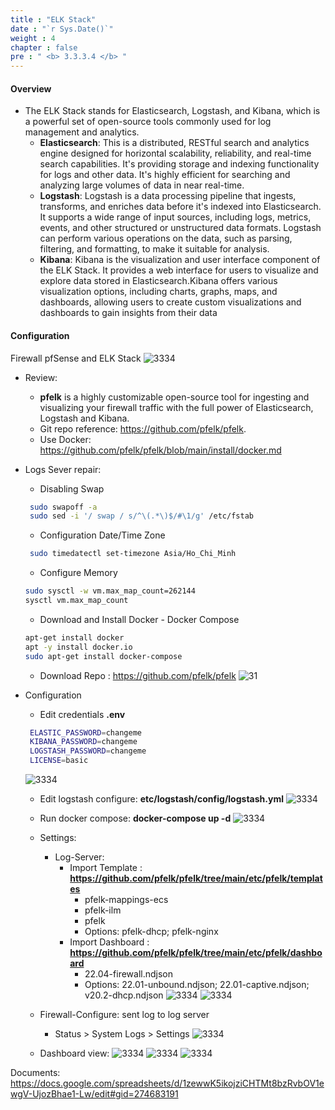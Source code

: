 ```yaml
---
title : "ELK Stack"
date : "`r Sys.Date()`"
weight : 4
chapter : false
pre : " <b> 3.3.3.4 </b> "
---
```


#### Overview
- The ELK Stack stands for Elasticsearch, Logstash, and Kibana, which is a powerful set of open-source tools commonly used for log management and analytics.
    - **Elasticsearch**: This is a distributed, RESTful search and analytics engine designed for horizontal scalability, reliability, and real-time search capabilities. It's providing storage and indexing functionality for logs and other data. It's highly efficient for searching and analyzing large volumes of data in near real-time.
    - **Logstash**: Logstash is a data processing pipeline that ingests, transforms, and enriches data before it's indexed into Elasticsearch. It supports a wide range of input sources, including logs, metrics, events, and other structured or unstructured data formats. Logstash can perform various operations on the data, such as parsing, filtering, and formatting, to make it suitable for analysis.
    - **Kibana**: Kibana is the visualization and user interface component of the ELK Stack. It provides a web interface for users to visualize and explore data stored in Elasticsearch.Kibana offers various visualization options, including charts, graphs, maps, and dashboards, allowing users to create custom visualizations and dashboards to gain insights from their data

#### Configuration
Firewall pfSense and ELK Stack
![3334](/thedevops/images/3-config/3.3-labs/3.3.3-monitor/3.3.3.4-elk/00.png?featherlight=false&width=90pc)
- Review: 
  - **pfelk** is a highly customizable open-source tool for ingesting and visualizing your firewall traffic with the full power of Elasticsearch, Logstash and Kibana.
  - Git repo reference: https://github.com/pfelk/pfelk.
  - Use Docker: https://github.com/pfelk/pfelk/blob/main/install/docker.md
  
-  Logs Sever repair:
   - Disabling Swap
   ````sh
    sudo swapoff -a
    sudo sed -i '/ swap / s/^\(.*\)$/#\1/g' /etc/fstab
   ````
   - Configuration Date/Time Zone
   ````sh
    sudo timedatectl set-timezone Asia/Ho_Chi_Minh
   ````
   - Configure Memory
   ````sh
   sudo sysctl -w vm.max_map_count=262144
   sysctl vm.max_map_count
   ````
   - Download and Install Docker - Docker Compose
   ````sh
   apt-get install docker
   apt -y install docker.io
   sudo apt-get install docker-compose
   ````
   - Download Repo : https://github.com/pfelk/pfelk
   ![31](/thedevops/images/3-config/3.3-labs/3.3.3-monitor/3.3.3.4-elk/1.png)

- Configuration
   - Edit credentials **.env**
   ````sh
    ELASTIC_PASSWORD=changeme
    KIBANA_PASSWORD=changeme
    LOGSTASH_PASSWORD=changeme
    LICENSE=basic
   ````
   ![3334](/thedevops/images/3-config/3.3-labs/3.3.3-monitor/3.3.3.4-elk/2.png)

    - Edit logstash configure: **etc/logstash/config/logstash.yml**
   ![3334](/thedevops/images/3-config/3.3-labs/3.3.3-monitor/3.3.3.4-elk/3.png)

    - Run docker compose: **docker-compose up -d**
   ![3334](/thedevops/images/3-config/3.3-labs/3.3.3-monitor/3.3.3.4-elk/4.png)

    - Settings:
      - Log-Server:
        - Import Template : **https://github.com/pfelk/pfelk/tree/main/etc/pfelk/templates**
          - pfelk-mappings-ecs
          - pfelk-ilm
          - pfelk 
          - Options: pfelk-dhcp; pfelk-nginx
        - Import Dashboard : **https://github.com/pfelk/pfelk/tree/main/etc/pfelk/dashboard**
          - 22.04-firewall.ndjson
          - Options: 22.01-unbound.ndjson; 22.01-captive.ndjson; v20.2-dhcp.ndjson
     ![3334](/thedevops/images/3-config/3.3-labs/3.3.3-monitor/3.3.3.4-elk/5.png?featherlight=false&width=90pc)
     ![3334](/thedevops/images/3-config/3.3-labs/3.3.3-monitor/3.3.3.4-elk/6.png?featherlight=false&width=90pc)

    - Firewall-Configure: sent log to log server
      - Status > System Logs > Settings
     ![3334](/thedevops/images/3-config/3.3-labs/3.3.3-monitor/3.3.3.4-elk/9.png?featherlight=false&width=90pc)

    - Dashboard view:
     ![3334](/thedevops/images/3-config/3.3-labs/3.3.3-monitor/3.3.3.4-elk/110.png?featherlight=false&width=90pc)
     ![3334](/thedevops/images/3-config/3.3-labs/3.3.3-monitor/3.3.3.4-elk/110.png?featherlight=false&width=90pc)
     ![3334](/thedevops/images/3-config/3.3-labs/3.3.3-monitor/3.3.3.4-elk/120.png?featherlight=false&width=90pc)
    
Documents: https://docs.google.com/spreadsheets/d/1zewwK5ikojziCHTMt8bzRvbOV1ewgV-UjozBhae1-Lw/edit#gid=274683191